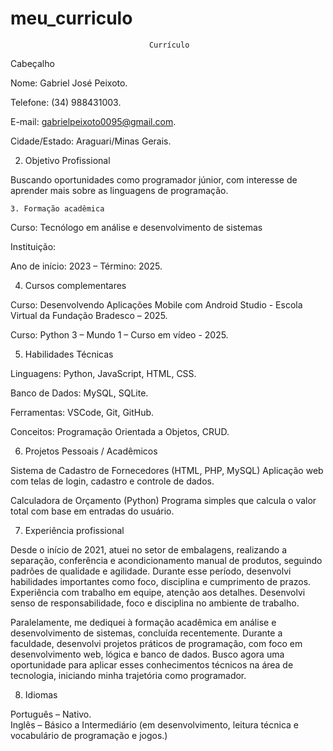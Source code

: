 # meu_curriculo
                                   Currículo 

Cabeçalho 

Nome: Gabriel José Peixoto. 

Telefone: (34) 988431003. 

E-mail: gabrielpeixoto0095@gmail.com. 

Cidade/Estado: Araguari/Minas Gerais. 

  2.  Objetivo Profissional 

Buscando oportunidades como programador júnior, com interesse de aprender mais sobre as linguagens de programação. 

    3. Formação acadêmica 

 

Curso: Tecnólogo em análise e desenvolvimento de sistemas   

Instituição:  

Ano de início: 2023 – Término: 2025. 

4. Cursos complementares 

Curso: Desenvolvendo Aplicações Mobile com Android Studio - Escola Virtual da Fundação Bradesco – 2025. 

Curso: Python 3 – Mundo 1 – Curso em vídeo - 2025. 

5. Habilidades Técnicas 

Linguagens: Python, JavaScript, HTML, CSS. 

Banco de Dados: MySQL, SQLite. 

Ferramentas: VSCode, Git, GitHub. 

Conceitos: Programação Orientada a Objetos, CRUD. 

 

6. Projetos Pessoais / Acadêmicos 

Sistema de Cadastro de Fornecedores (HTML, PHP, MySQL) 
 Aplicação web com telas de login, cadastro e controle de dados. 

Calculadora de Orçamento (Python) 
 Programa simples que calcula o valor total com base em entradas do usuário. 

 

7. Experiência profissional 

Desde o início de 2021, atuei no setor de embalagens, realizando a separação, conferência e acondicionamento manual de produtos, seguindo padrões de qualidade e agilidade. Durante esse período, desenvolvi habilidades importantes como foco, disciplina e cumprimento de prazos. Experiência com trabalho em equipe, atenção aos detalhes. Desenvolvi senso de responsabilidade, foco e disciplina no ambiente de trabalho.  

Paralelamente, me dediquei à formação acadêmica em análise e desenvolvimento de sistemas, concluída recentemente. Durante a faculdade, desenvolvi projetos práticos de programação, com foco em desenvolvimento web, lógica e banco de dados. Busco agora uma oportunidade para aplicar esses conhecimentos técnicos na área de tecnologia, iniciando minha trajetória como programador. 

8. Idiomas 

Português – Nativo.   
Inglês – Básico a Intermediário (em desenvolvimento, leitura técnica e vocabulário de programação e jogos.) 

 
